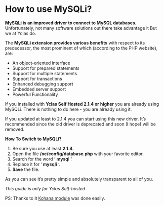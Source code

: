 # How to use MySQLi?

**[MySQLi](https://en.wikipedia.org/wiki/MySQLi)  is an improved driver to connect to MySQL databases**. Unfortunately, not many software solutions out there take advantage it But we at Yclas do.

The  **MySQLi extension provides various benefits**  with respect to its predecessor, the most prominent of which (according to the PHP website), are:

-   An object-oriented interface
-   Support for prepared statements
-   Support for multiple statements
-   Support for transactions
-   Enhanced debugging support
-   Embedded server support
-   Powerful Functionality

If you installed with  **Yclas Self Hosted 2.1.4 or higher**  you are already using MySQLi. There is nothing to do here - you are already using it.

If you updated at least to 2.1.4 you can start using this new driver. It’s recommended since the old driver is deprecated and soon (I hope) will be removed.

**How To Switch to MySQLi?**

1.  Be sure you use at least  **2.1.4**.
2.  Open the file  **/oc/config/database.php**  with your favorite editor.
3.  Search for the word ‘  **mysql**  ‘.
4.  Replace it for ‘  **mysqli**  ‘.
5.  **Save**  the file.

As you can see it’s pretty simple and absolutely transparent to all of you.

*This guide is only for Yclas Self-hosted*
  
PS: Thanks to it [Kohana module](https://github.com/Azuka/Kohana-Database-MySQLi) was done easily.

